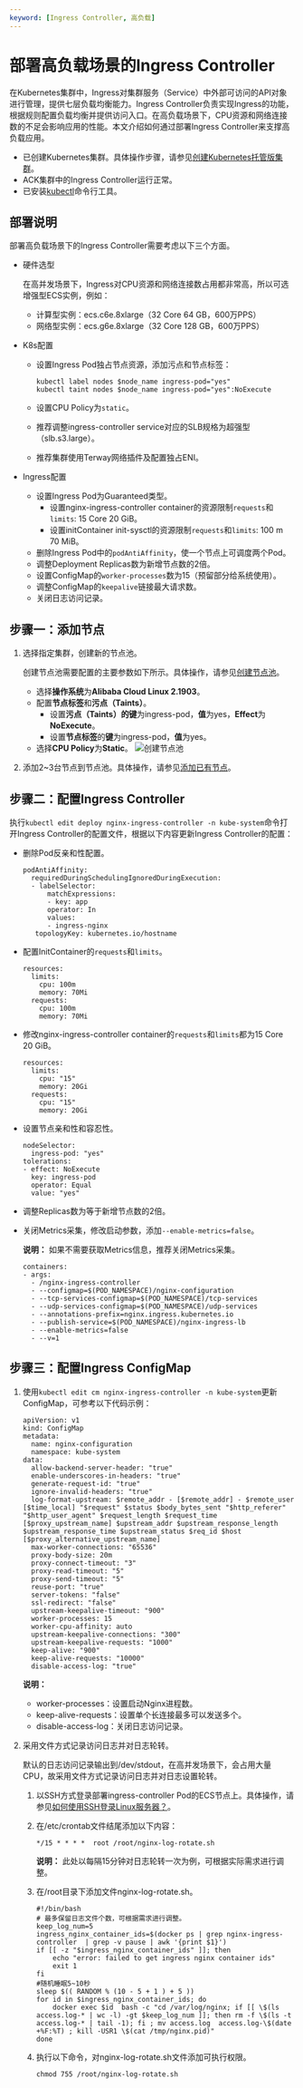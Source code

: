 ```yaml
---
keyword: [Ingress Controller, 高负载]
---
```


# 部署高负载场景的Ingress Controller

在Kubernetes集群中，Ingress对集群服务（Service）中外部可访问的API对象进行管理，提供七层负载均衡能力。Ingress Controller负责实现Ingress的功能，根据规则配置负载均衡并提供访问入口。在高负载场景下，CPU资源和网络连接数的不足会影响应用的性能。本文介绍如何通过部署Ingress Controller来支撑高负载应用。

-   已创建Kubernetes集群。具体操作步骤，请参见[创建Kubernetes托管版集群](/intl.zh-CN/Kubernetes集群用户指南/集群管理/创建集群/创建Kubernetes托管版集群.md)。
-   ACK集群中的Ingress Controller运行正常。
-   已安装[kubectl](https://kubernetes.io/docs/tasks/tools/install-kubectl/)命令行工具。

## 部署说明

部署高负载场景下的Ingress Controller需要考虑以下三个方面。

-   硬件选型

    在高并发场景下，Ingress对CPU资源和网络连接数占用都非常高，所以可选增强型ECS实例，例如：

    -   计算型实例：ecs.c6e.8xlarge（32 Core 64 GB，600万PPS）
    -   网络型实例：ecs.g6e.8xlarge（32 Core 128 GB，600万PPS）
-   K8s配置
    -   设置Ingress Pod独占节点资源，添加污点和节点标签：

        ```
        kubectl label nodes $node_name ingress-pod="yes"
        kubectl taint nodes $node_name ingress-pod="yes":NoExecute
        ```

    -   设置CPU Policy为`static`。
    -   推荐调整ingress-controller service对应的SLB规格为超强型（slb.s3.large）。
    -   推荐集群使用Terway网络插件及配置独占ENI。
-   Ingress配置
    -   设置Ingress Pod为Guaranteed类型。
        -   设置nginx-ingress-controller container的资源限制`requests`和`limits`: 15 Core 20 GiB。
        -   设置initContainer init-sysctl的资源限制`requests`和`limits`: 100 m 70 MiB。
    -   删除Ingress Pod中的`podAntiAffinity`，使一个节点上可调度两个Pod。
    -   调整Deployment Replicas数为新增节点数的2倍。
    -   设置ConfigMap的`worker-processes`数为15（预留部分给系统使用）。
    -   调整ConfigMap的`keepalive`链接最大请求数。
    -   关闭日志访问记录。

## 步骤一：添加节点

1.  选择指定集群，创建新的节点池。

    创建节点池需要配置的主要参数如下所示。具体操作，请参见[创建节点池](/intl.zh-CN/Kubernetes集群用户指南/节点管理/节点池管理/创建节点池.md)。

    -   选择**操作系统**为**Alibaba Cloud Linux 2.1903**。
    -   配置**节点标签**和**污点（Taints）**。
        -   设置**污点（Taints）**的**键**为ingress-pod，**值**为yes，**Effect**为**NoExecute**。
        -   设置**节点标签**的**键**为ingress-pod，**值**为yes。
    -   选择**CPU Policy**为**Static**。
    ![创建节点池](https://static-aliyun-doc.oss-accelerate.aliyuncs.com/assets/img/zh-CN/7991981161/p236352.png)

2.  添加2~3台节点到节点池。具体操作，请参见[添加已有节点](/intl.zh-CN/Kubernetes集群用户指南/节点管理/添加已有节点.md)。


## 步骤二：配置Ingress Controller

执行`kubectl edit deploy nginx-ingress-controller -n kube-system`命令打开Ingress Controller的配置文件，根据以下内容更新Ingress Controller的配置：

-   删除Pod反亲和性配置。

    ```
    podAntiAffinity:
      requiredDuringSchedulingIgnoredDuringExecution:
      - labelSelector:
          matchExpressions:
          - key: app
          operator: In
          values:
          - ingress-nginx
       topologyKey: kubernetes.io/hostname
    ```

-   配置InitContainer的`requests`和`limits`。

    ```
    resources:
      limits:
        cpu: 100m
        memory: 70Mi
      requests:
        cpu: 100m
        memory: 70Mi
    ```

-   修改nginx-ingress-controller container的`requests`和`limits`都为15 Core 20 GiB。

    ```
    resources:
      limits:
        cpu: "15"
        memory: 20Gi
      requests:
        cpu: "15"
        memory: 20Gi
    ```

-   设置节点亲和性和容忍性。

    ```
    nodeSelector:
      ingress-pod: "yes"
    tolerations:
    - effect: NoExecute
      key: ingress-pod
      operator: Equal
      value: "yes"
    ```

-   调整Replicas数为等于新增节点数的2倍。
-   关闭Metrics采集，修改启动参数，添加`--enable-metrics=false`。

    **说明：** 如果不需要获取Metrics信息，推荐关闭Metrics采集。

    ```
    containers:
    - args:
      - /nginx-ingress-controller
      - --configmap=$(POD_NAMESPACE)/nginx-configuration
      - --tcp-services-configmap=$(POD_NAMESPACE)/tcp-services
      - --udp-services-configmap=$(POD_NAMESPACE)/udp-services
      - --annotations-prefix=nginx.ingress.kubernetes.io
      - --publish-service=$(POD_NAMESPACE)/nginx-ingress-lb
      - --enable-metrics=false
      - --v=1
    ```


## 步骤三：配置Ingress ConfigMap

1.  使用`kubectl edit cm nginx-ingress-controller -n kube-system`更新ConfigMap，可参考以下代码示例：

    ```
    apiVersion: v1
    kind: ConfigMap
    metadata:
      name: nginx-configuration
      namespace: kube-system
    data:
      allow-backend-server-header: "true"
      enable-underscores-in-headers: "true"
      generate-request-id: "true"
      ignore-invalid-headers: "true"
      log-format-upstream: $remote_addr - [$remote_addr] - $remote_user [$time_local] "$request" $status $body_bytes_sent "$http_referer" "$http_user_agent" $request_length $request_time [$proxy_upstream_name] $upstream_addr $upstream_response_length $upstream_response_time $upstream_status $req_id $host [$proxy_alternative_upstream_name]
      max-worker-connections: "65536"
      proxy-body-size: 20m
      proxy-connect-timeout: "3"
      proxy-read-timeout: "5"
      proxy-send-timeout: "5"
      reuse-port: "true"
      server-tokens: "false"
      ssl-redirect: "false"
      upstream-keepalive-timeout: "900"
      worker-processes: 15
      worker-cpu-affinity: auto
      upstream-keepalive-connections: "300"
      upstream-keepalive-requests: "1000"
      keep-alive: "900"
      keep-alive-requests: "10000"
      disable-access-log: "true"
    ```

    **说明：**

    -   worker-processes：设置启动Nginx进程数。
    -   keep-alive-requests：设置单个长连接最多可以发送多个。
    -   disable-access-log：关闭日志访问记录。
2.  采用文件方式记录访问日志并对日志轮转。

    默认的日志访问记录输出到/dev/stdout，在高并发场景下，会占用大量CPU，故采用文件方式记录访问日志并对日志设置轮转。

    1.  以SSH方式登录部署ingress-controller Pod的ECS节点上。具体操作，请参见[如何使用SSH登录Linux服务器？](https://developer.aliyun.com/article/701186)。

    2.  在/etc/crontab文件结尾添加以下内容：

        ```
        */15 * * * *  root /root/nginx-log-rotate.sh
        ```

        **说明：** 此处以每隔15分钟对日志轮转一次为例，可根据实际需求进行调整。

    3.  在/root目录下添加文件nginx-log-rotate.sh。

        ```
        #!/bin/bash
        # 最多保留日志文件个数，可根据需求进行调整。
        keep_log_num=5
        ingress_nginx_container_ids=$(docker ps | grep nginx-ingress-controller  | grep -v pause | awk '{print $1}')
        if [[ -z "$ingress_nginx_container_ids" ]]; then
            echo "error: failed to get ingress nginx container ids"
            exit 1
        fi
        #随机睡眠5~10秒
        sleep $(( RANDOM % (10 - 5 + 1 ) + 5 ))
        for id in $ingress_nginx_container_ids; do
            docker exec $id  bash -c "cd /var/log/nginx; if [[ \$(ls access.log-* | wc -l) -gt $keep_log_num ]]; then rm -f \$(ls -t access.log-* | tail -1); fi ; mv access.log  access.log-\$(date +%F:%T) ; kill -USR1 \$(cat /tmp/nginx.pid)"
        done
        ```

    4.  执行以下命令，对nginx-log-rotate.sh文件添加可执行权限。

        ```
        chmod 755 /root/nginx-log-rotate.sh
        ```



